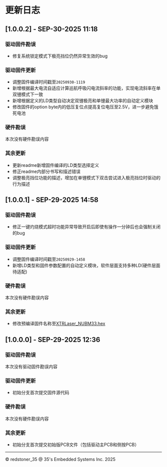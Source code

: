 # 更新日志

## [1.0.0.2] - SEP-30-2025 11:18

### 驱动固件勘误

+ 修复系统锁定模式下极亮挡位仍然异常生效的bug

### 驱动固件更新

+ 调整固件编译时间戳至`20250930-1119`
+ 新增根据最大电流自适应计算巡航呼吸闪电流斜率的功能，实现电流斜率在单双锂模式下一致
+ 新增根据定义的LD类型自动决定双锂极亮和单锂最大功率的自动定义模块
+ 修改固件的option byte内的低压复位点提高复位电压至2.5V，进一步避免饿死电池

### 硬件勘误

本次没有硬件勘误内容

### 其余更新

+ 更新readme新增固件编译的LD类型选择定义
+ 修正readme内部分书写和描述错误
+ 调整极亮挡位功能的描述，增加在单锂模式下双击尝试进入极亮挡位时驱动的行为描述

## [1.0.0.1] - SEP-29-2025 14:58

### 驱动固件勘误

+ 修正一键灼烧模式超时功能异常导致开启后即使有操作一分钟后也会强制关闭的bug

### 驱动固件更新

+ 调整固件编译时间戳至`20250929-1458`
+ 新增LD类型和固件参数配置的自动定义模块，软件层面支持多种LD(硬件层面待适配)

### 硬件勘误

本次没有硬件勘误内容

### 其余更新

+ 修改预编译固件名称至[XTRLaser_NUBM33.hex](/Firmware/XTRLaser_NUBM33.hex)

## [1.0.0.0] - SEP-29-2025 12:36

### 驱动固件勘误

本次没有驱动固件勘误内容

### 驱动固件更新

+ 初始分支首次提交固件源代码

### 硬件勘误

本次没有硬件勘误内容

### 其余更新

+ 初始分支首次提交初始版PCB文件（包括驱动主PCB和侧按PCB）

----------------------------------------------------------------------------------------------------------------------------------
© redstoner_35 @ 35's Embedded Systems Inc.  2025